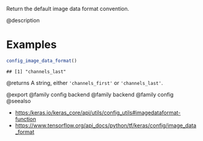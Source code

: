 Return the default image data format convention.

@description

# Examples

```r
config_image_data_format()
```

```
## [1] "channels_last"
```

@returns
A string, either `'channels_first'` or `'channels_last'`.

@export
@family config backend
@family backend
@family config
@seealso
+ <https:/keras.io/keras_core/api/utils/config_utils#imagedataformat-function>
+ <https://www.tensorflow.org/api_docs/python/tf/keras/config/image_data_format>
